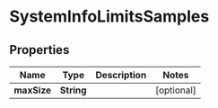 # SystemInfoLimitsSamples

## Properties
Name | Type | Description | Notes
------------ | ------------- | ------------- | -------------
**maxSize** | **String** |  |  [optional]

